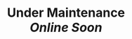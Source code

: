 
<h1 align='center'>

<b>Under Maintenance</b>
<br>
<i>Online Soon</i>
</h1>
<!--https://dev.to/ionabrabender/creating-a-portfolio-website-using-github-pages-and-react-part-2-16e1 -->
